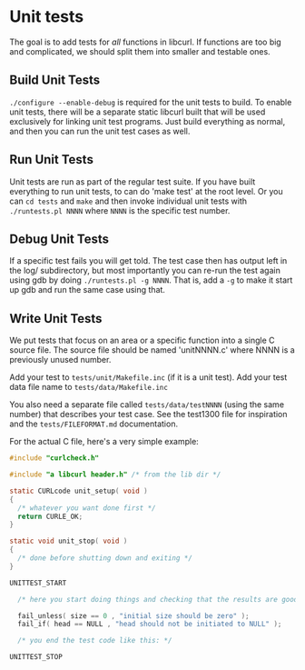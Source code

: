 <!--
Copyright (C) 1998 - 2022 Daniel Stenberg, <daniel@haxx.se>, et al.

SPDX-License-Identifier: curl
-->

# Unit tests

The goal is to add tests for *all* functions in libcurl. If functions are too
big and complicated, we should split them into smaller and testable ones.

## Build Unit Tests

`./configure --enable-debug` is required for the unit tests to build. To
enable unit tests, there will be a separate static libcurl built that will be
used exclusively for linking unit test programs. Just build everything as
normal, and then you can run the unit test cases as well.

## Run Unit Tests

Unit tests are run as part of the regular test suite. If you have built
everything to run unit tests, to can do 'make test' at the root level. Or you
can `cd tests` and `make` and then invoke individual unit tests with
`./runtests.pl NNNN` where `NNNN` is the specific test number.

## Debug Unit Tests

If a specific test fails you will get told. The test case then has output left
in the log/ subdirectory, but most importantly you can re-run the test again
using gdb by doing `./runtests.pl -g NNNN`. That is, add a `-g` to make it
start up gdb and run the same case using that.

## Write Unit Tests

We put tests that focus on an area or a specific function into a single C
source file. The source file should be named 'unitNNNN.c' where NNNN is a
previously unused number.

Add your test to `tests/unit/Makefile.inc` (if it is a unit test).  Add your
test data file name to `tests/data/Makefile.inc`

You also need a separate file called `tests/data/testNNNN` (using the same
number) that describes your test case. See the test1300 file for inspiration
and the `tests/FILEFORMAT.md` documentation.

For the actual C file, here's a very simple example:
~~~c
#include "curlcheck.h"

#include "a libcurl header.h" /* from the lib dir */

static CURLcode unit_setup( void )
{
  /* whatever you want done first */
  return CURLE_OK;
}

static void unit_stop( void )
{
  /* done before shutting down and exiting */
}

UNITTEST_START

  /* here you start doing things and checking that the results are good */

  fail_unless( size == 0 , "initial size should be zero" );
  fail_if( head == NULL , "head should not be initiated to NULL" );

  /* you end the test code like this: */

UNITTEST_STOP
